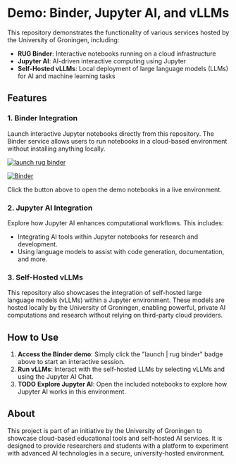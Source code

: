 # Demo: Binder, Jupyter AI, and vLLMs

This repository demonstrates the functionality of various services hosted by the University of Groningen, including:

- **RUG Binder**: Interactive notebooks running on a cloud infrastructure
- **Jupyter AI**: AI-driven interactive computing using Jupyter
- **Self-Hosted vLLMs**: Local deployment of large language models (LLMs) for AI and machine learning tasks

## Features

### 1. **Binder Integration**
Launch interactive Jupyter notebooks directly from this repository. The Binder service allows users to run notebooks in a cloud-based environment without installing anything locally.

[![launch rug binder](https://img.shields.io/badge/launch%20-rug%20binder-009CEF?logo=jupyter)](https://binderhub.app.rug.nl/v2/gh/UG-Team-Data-Science/rugllmlab/HEAD)

[![Binder](https://mybinder.org/badge_logo.svg)](https://mybinder.org/v2/gh/UG-Team-Data-Science/rugllmlab/HEAD)

Click the button above to open the demo notebooks in a live environment.

### 2. **Jupyter AI Integration**
Explore how Jupyter AI enhances computational workflows. This includes:
- Integrating AI tools within Jupyter notebooks for research and development.
- Using language models to assist with code generation, documentation, and more.

### 3. **Self-Hosted vLLMs**
This repository also showcases the integration of self-hosted large language models (vLLMs) within a Jupyter environment. These models are hosted locally by the University of Groningen, enabling powerful, private AI computations and research without relying on third-party cloud providers.

## How to Use

1. **Access the Binder demo**: Simply click the "launch | rug binder" badge above to start an interactive session.
2. **Run vLLMs**: Interact with the self-hosted LLMs by selecting vLLMs and using the Jupyter AI Chat.
3. **TODO** **Explore Jupyter AI**: Open the included notebooks to explore how Jupyter AI works in this environment.

## About

This project is part of an initiative by the University of Groningen to showcase cloud-based educational tools and self-hosted AI services. It is designed to provide researchers and students with a platform to experiment with advanced AI technologies in a secure, university-hosted environment.
